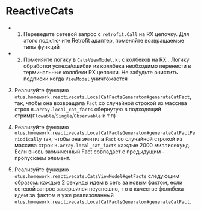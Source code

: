 # ReactiveCats

+ 1. Переведите сетевой запрос с `retrofit.Call` на RX цепочку. Для этого подключите Retrofit адаптер, поменяйте возвращаемые типы функций

+ 2. Поменяйте логику в `CatsViewModel.kt` с колбеков на RX
. Логику обработки успеха/ошибки из коллбека необходимо перенести
в терминальные коллбеки RX цепочки.
 Не забудьте очистить подписки когда `ViewModel` уничтожается

3. Реализуйте функцию `otus.homework.reactivecats.LocalCatFactsGenerator#generateCatFact`, так, чтобы
она возвращала `Fact` со случайной строкой
из массива строк `R.array.local_cat_facts` обернутую
в подходящий стрим(`Flowable`/`Single`/`Observable` и т.п)

4. Реализуйте функцию `otus.homework.reactivecats.LocalCatFactsGenerator#generateCatFactPeriodically`
так, чтобы она эмитила `Fact` со случайной строкой
из массива строк `R.array.local_cat_facts` каждые 2000 миллисекунд.
Если вновь заэмиченный Fact совпадает с предыдущим - пропускаем элемент.

5. Реализуйте функцию `otus.homework.reactivecats.CatsViewModel#getFacts` следующим образом:
каждые 2 секунды идем в сеть за новым фактом, если сетевой запрос завершился неуспешно, т
о в качестве фоллбека идем за фактом в уже реализованный
 `otus.homework.reactivecats.LocalCatFactsGenerator#generateCatFact`.
